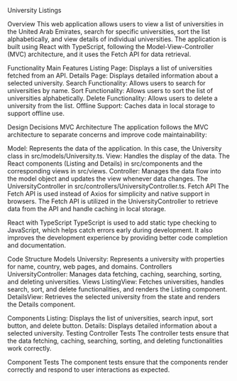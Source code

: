 University Listings

Overview
This web application allows users to view a list of universities in the United Arab Emirates, search for specific universities, sort the list alphabetically, and view details of individual universities. The application is built using React with TypeScript, following the Model-View-Controller (MVC) architecture, and it uses the Fetch API for data retrieval.

Functionality
Main Features
Listing Page: Displays a list of universities fetched from an API.
Details Page: Displays detailed information about a selected university.
Search Functionality: Allows users to search for universities by name.
Sort Functionality: Allows users to sort the list of universities alphabetically.
Delete Functionality: Allows users to delete a university from the list.
Offline Support: Caches data in local storage to support offline use.

Design Decisions
MVC Architecture
The application follows the MVC architecture to separate concerns and improve code maintainability:

Model: Represents the data of the application. In this case, the University class in src/models/University.ts.
View: Handles the display of the data. The React components (Listing and Details) in src/components and the corresponding views in src/views.
Controller: Manages the data flow into the model object and updates the view whenever data changes. The UniversityController in src/controllers/UniversityController.ts.
Fetch API
The Fetch API is used instead of Axios for simplicity and native support in browsers. The Fetch API is utilized in the UniversityController to retrieve data from the API and handle caching in local storage.

React with TypeScript
TypeScript is used to add static type checking to JavaScript, which helps catch errors early during development. It also improves the development experience by providing better code completion and documentation.

Code Structure
Models
University: Represents a university with properties for name, country, web pages, and domains.
Controllers
UniversityController: Manages data fetching, caching, searching, sorting, and deleting universities.
Views
ListingView: Fetches universities, handles search, sort, and delete functionalities, and renders the Listing component.
DetailsView: Retrieves the selected university from the state and renders the Details component.

Components
Listing: Displays the list of universities, search input, sort button, and delete button.
Details: Displays detailed information about a selected university.
Testing
Controller Tests
The controller tests ensure that the data fetching, caching, searching, sorting, and deleting functionalities work correctly.

Component Tests
The component tests ensure that the components render correctly and respond to user interactions as expected.
